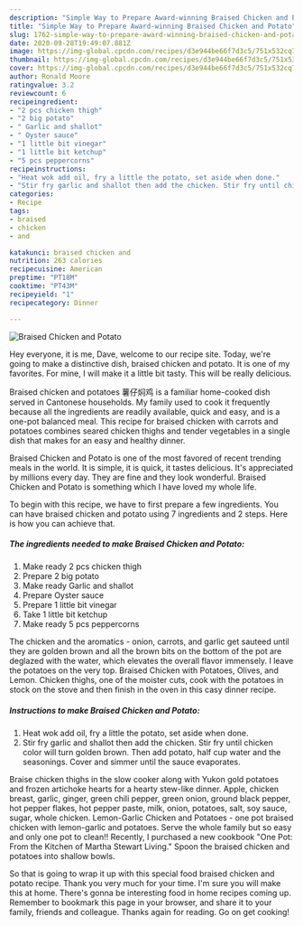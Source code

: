 ```yaml
---
description: "Simple Way to Prepare Award-winning Braised Chicken and Potato"
title: "Simple Way to Prepare Award-winning Braised Chicken and Potato"
slug: 1762-simple-way-to-prepare-award-winning-braised-chicken-and-potato
date: 2020-09-28T19:49:07.881Z
image: https://img-global.cpcdn.com/recipes/d3e944be66f7d3c5/751x532cq70/braised-chicken-and-potato-recipe-main-photo.jpg
thumbnail: https://img-global.cpcdn.com/recipes/d3e944be66f7d3c5/751x532cq70/braised-chicken-and-potato-recipe-main-photo.jpg
cover: https://img-global.cpcdn.com/recipes/d3e944be66f7d3c5/751x532cq70/braised-chicken-and-potato-recipe-main-photo.jpg
author: Ronald Moore
ratingvalue: 3.2
reviewcount: 6
recipeingredient:
- "2 pcs chicken thigh"
- "2 big potato"
- " Garlic and shallot"
- " Oyster sauce"
- "1 little bit vinegar"
- "1 little bit ketchup"
- "5 pcs peppercorns"
recipeinstructions:
- "Heat wok add oil, fry a little the potato, set aside when done."
- "Stir fry garlic and shallot then add the chicken. Stir fry until chicken color will turn golden brown. Then add potato, half cup water and the seasonings. Cover and simmer until the sauce evaporates."
categories:
- Recipe
tags:
- braised
- chicken
- and

katakunci: braised chicken and 
nutrition: 263 calories
recipecuisine: American
preptime: "PT18M"
cooktime: "PT43M"
recipeyield: "1"
recipecategory: Dinner

---
```



![Braised Chicken and Potato](https://img-global.cpcdn.com/recipes/d3e944be66f7d3c5/751x532cq70/braised-chicken-and-potato-recipe-main-photo.jpg)

Hey everyone, it is me, Dave, welcome to our recipe site. Today, we're going to make a distinctive dish, braised chicken and potato. It is one of my favorites. For mine, I will make it a little bit tasty. This will be really delicious.

Braised chicken and potatoes 薯仔焖鸡 is a familiar home-cooked dish served in Cantonese households. My family used to cook it frequently because all the ingredients are readily available, quick and easy, and is a one-pot balanced meal. This recipe for braised chicken with carrots and potatoes combines seared chicken thighs and tender vegetables in a single dish that makes for an easy and healthy dinner.

Braised Chicken and Potato is one of the most favored of recent trending meals in the world. It is simple, it is quick, it tastes delicious. It's appreciated by millions every day. They are fine and they look wonderful. Braised Chicken and Potato is something which I have loved my whole life.


To begin with this recipe, we have to first prepare a few ingredients. You can have braised chicken and potato using 7 ingredients and 2 steps. Here is how you can achieve that.

<!--inarticleads1-->

##### The ingredients needed to make Braised Chicken and Potato:

1. Make ready 2 pcs chicken thigh
1. Prepare 2 big potato
1. Make ready  Garlic and shallot
1. Prepare  Oyster sauce
1. Prepare 1 little bit vinegar
1. Take 1 little bit ketchup
1. Make ready 5 pcs peppercorns


The chicken and the aromatics - onion, carrots, and garlic get sauteed until they are golden brown and all the brown bits on the bottom of the pot are deglazed with the water, which elevates the overall flavor immensely. I leave the potatoes on the very top. Braised Chicken with Potatoes, Olives, and Lemon. Chicken thighs, one of the moister cuts, cook with the potatoes in stock on the stove and then finish in the oven in this casy dinner recipe. 

<!--inarticleads2-->

##### Instructions to make Braised Chicken and Potato:

1. Heat wok add oil, fry a little the potato, set aside when done.
1. Stir fry garlic and shallot then add the chicken. Stir fry until chicken color will turn golden brown. Then add potato, half cup water and the seasonings. Cover and simmer until the sauce evaporates.


Braise chicken thighs in the slow cooker along with Yukon gold potatoes and frozen artichoke hearts for a hearty stew-like dinner. Apple, chicken breast, garlic, ginger, green chili pepper, green onion, ground black pepper, hot pepper flakes, hot pepper paste, milk, onion, potatoes, salt, soy sauce, sugar, whole chicken. Lemon-Garlic Chicken and Potatoes - one pot braised chicken with lemon-garlic and potatoes. Serve the whole family but so easy and only one pot to clean!! Recently, I purchased a new cookbook &#34;One Pot: From the Kitchen of Martha Stewart Living.&#34; Spoon the braised chicken and potatoes into shallow bowls. 

So that is going to wrap it up with this special food braised chicken and potato recipe. Thank you very much for your time. I'm sure you will make this at home. There's gonna be interesting food in home recipes coming up. Remember to bookmark this page in your browser, and share it to your family, friends and colleague. Thanks again for reading. Go on get cooking!
